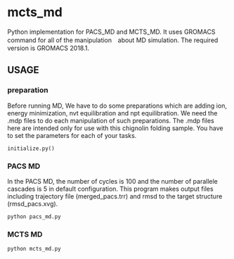 # mcts_md
Python implementation for PACS_MD and MCTS_MD.
It uses GROMACS command for all of the manipulation　about MD simulation.
The required version is GROMACS 2018.1.
## USAGE
### preparation
Before running MD, We have to do some preparations which are adding ion, energy minimization, nvt equilibration and npt equilibration.
We need the .mdp files to do each manipulation of such preparations. The .mdp files here are intended only for use with this chignolin folding
sample. You have to set the parameters for each of your tasks.  
```
initialize.py() 
```
### PACS MD
In the PACS MD, the number of cycles is 100 and the number of parallele cascades is 5 in default configuration.
This program makes output files including trajectory file (merged_pacs.trr) and rmsd to the target structure (rmsd_pacs.xvg).
```
python pacs_md.py
```
### MCTS MD
```
python mcts_md.py 
```

